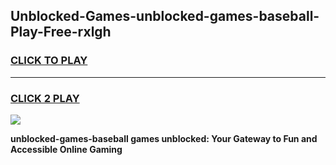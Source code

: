 
## Unblocked-Games-unblocked-games-baseball-Play-Free-rxlgh
<h3>
<a href="https://premium76.site?title=unblocked-games-baseball&ref=15A">CLICK TO PLAY</a></h3>
<hr>

<h3>
<a href="https://premium76.site?title=unblocked-games-baseball&ref=15A">CLICK 2 PLAY</a>
  
</h3>

<a href="https://premium76.site?title=unblocked-games-baseball&ref=15A"><img src="https://clearcache.store/games.png"></a>


**unblocked-games-baseball games unblocked: Your Gateway to Fun and Accessible Online Gaming**
